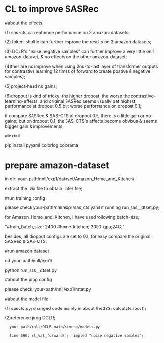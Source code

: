 # CL to improve SASRec

#about the effects:

(1) sas-cts can enhence performance on 2 amazon-datasets;

(2) token-shuffle can further improve the results on 2 amazon-datasets;

(3) DCLR's "noise negative samples" can further improve a very little on 1 amazon-dataset, & no effects on the other amazon-dataset;

(4)ther are no improve when using 2nd-to-last layer of transformer outputs for contrastive learning (2 times of forward to create postive & negative samples);

(5)project-head no gains;

(6)dropout is kind of tricky; the higher dropout, the worse the contrastive-learning-effects; and original SASRec seems usually get highest performance at dropout 0.5 but worse performance on dropout 0.1;

  if compare SASRec & SAS-CTS at dropout 0.5, there is a little gain or no gains; but on dropout 0.1, the SAS-CTS's effects become obvious & seems bigger gain & improvements;
  
  

#install

pip install pyyaml colorlog colorama

# prepare amazon-dataset

in dir: your-path/nnll/exp1/dataset/Amazon_Home_and_Kitchen/

extract the .zip file to obtain .inter file;

#run training config

please check your-path/nnll/exp1/sas_cts.yaml if running run_sas__dtset.py;

for Amazon_Home_and_Kitchen, I have used following batch-size;

"#train_batch_size: 2400 #home-kitchen; 3090-gpu;24G;"

besides, all dropout configs are set to 0.1, for easy compare the original SASRec & SAS-CTS;

#run amazon-dataset

cd your-path/nnll/exp1/

python run_sas__dtset.py

#about the prog config

please check: your-path/nnll/exp1/rstat.py

#about the model file

(1) sascts.py;  changed code mainly in about line283: calculate_loss();

(2)reference prog DCLR;

      your-path/nnll/DCLR-main/simcse/models.py
	  
	  line 596: cl_vat_forward();  impled "noise negative samples";
